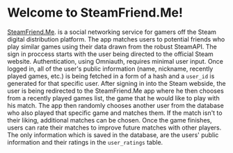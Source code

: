 **Welcome to SteamFriend.Me!**
===================

[SteamFriend.Me](steam-friend-me.herokuapp.com). is a social networking service for gamers off the Steam digital distribution platform. The app matches users to potential friends who play similar games using their data drawn from the robust SteamAPI.
The sign in proccess starts with the user being directed to the official Steam website.  Authentication, using Omniauth, requires minimal user input. Once logged in, all of the user's public information (name, nickname, recently played games, etc.) is being fetched in a form of a hash and a `user_id` is generated for that specific user.
After signing in into the Steam webside, the user is being redirected to the SteamFriend.Me app where he then chooses from a recently played games list, the game that he would like to play with his match. The app then randomly chooses another user from the database who also played that specific game and matches them.  If the match isn't to their liking, additional matches can be chosen. Once the game finishes, users can rate their matches to improve future matches with other players.
The only information which is saved in the database, are the users' public information and their ratings in the `user_ratings` table.
